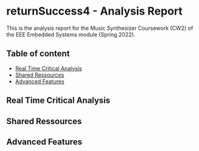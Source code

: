 # returnSuccess4 - Analysis Report

This is the analysis report for the Music Synthesizer Coursework (CW2) of the EEE Embedded Systems module (Spring 2022).

## Table of content

* [Real Time Critical Analysis](./README.md#real-time-critical-analysis)
* [Shared Ressources](./README.md#shared-ressources)
* [Advanced Features](./README.md#advanced-features)

## Real Time Critical Analysis

## Shared Ressources

## Advanced Features
